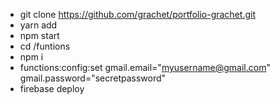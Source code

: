 - git clone https://github.com/grachet/portfolio-grachet.git
- yarn add
- npm start
- cd /funtions
- npm i
- functions:config:set gmail.email="myusername@gmail.com" gmail.password="secretpassword"
- firebase deploy
